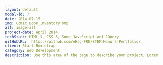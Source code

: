 ```yaml
---
layout: default
modal-id: 7
date: 2014-07-15
img: Comic_Book_Inventory.bmp
alt: image-alt
project-date: April 2014
techStack: HTML 5, CSS 3, Some JavaScript and JQuery
gitHubURL:  https://github.com/eHag-FRU/STEM-Honors-Portfolio/
client: Start Bootstrap
category: Web Development
description: Use this area of the page to describe your project. Lorem ipsum dolor sit amet, consectetur adipisicing elit. Mollitia neque assumenda ipsam nihil, molestias magnam, recusandae quos quis inventore quisquam velit asperiores, vitae? Reprehenderit soluta, eos quod consequuntur itaque. Nam.
---
```

